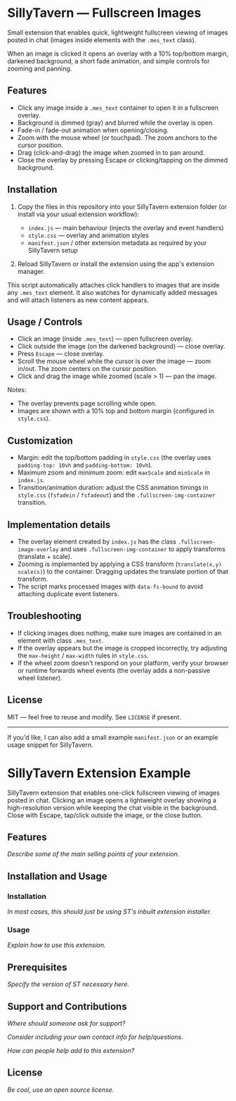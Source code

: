 # SillyTavern — Fullscreen Images

Small extension that enables quick, lightweight fullscreen viewing of images posted in chat (images inside elements with the `.mes_text` class).

When an image is clicked it opens an overlay with a 10% top/bottom margin, darkened background, a short fade animation, and simple controls for zooming and panning.

## Features

- Click any image inside a `.mes_text` container to open it in a fullscreen overlay.
- Background is dimmed (gray) and blurred while the overlay is open.
- Fade-in / fade-out animation when opening/closing.
- Zoom with the mouse wheel (or touchpad). The zoom anchors to the cursor position.
- Drag (click-and-drag) the image when zoomed in to pan around.
- Close the overlay by pressing Escape or clicking/tapping on the dimmed background.

## Installation

1. Copy the files in this repository into your SillyTavern extension folder (or install via your usual extension workflow):
	- `index.js` — main behaviour (injects the overlay and event handlers)
	- `style.css` — overlay and animation styles
	- `manifest.json` / other extension metadata as required by your SillyTavern setup

2. Reload SillyTavern or install the extension using the app's extension manager.

This script automatically attaches click handlers to images that are inside any `.mes_text` element. It also watches for dynamically added messages and will attach listeners as new content appears.

## Usage / Controls

- Click an image (inside `.mes_text`) — open fullscreen overlay.
- Click outside the image (on the darkened background) — close overlay.
- Press `Escape` — close overlay.
- Scroll the mouse wheel while the cursor is over the image — zoom in/out. The zoom centers on the cursor position.
- Click and drag the image while zoomed (scale > 1) — pan the image.

Notes:
- The overlay prevents page scrolling while open.
- Images are shown with a 10% top and bottom margin (configured in `style.css`).

## Customization

- Margin: edit the top/bottom padding in `style.css` (the overlay uses `padding-top: 10vh` and `padding-bottom: 10vh`).
- Maximum zoom and minimum zoom: edit `maxScale` and `minScale` in `index.js`.
- Transition/animation duration: adjust the CSS animation timings in `style.css` (`fsfadein` / `fsfadeout`) and the `.fullscreen-img-container` transition.

## Implementation details

- The overlay element created by `index.js` has the class `.fullscreen-image-overlay` and uses `.fullscreen-img-container` to apply transforms (translate + scale).
- Zooming is implemented by applying a CSS transform (`translate(x,y) scale(s)`) to the container. Dragging updates the translate portion of that transform.
- The script marks processed images with `data-fs-bound` to avoid attaching duplicate event listeners.

## Troubleshooting

- If clicking images does nothing, make sure images are contained in an element with class `.mes_text`.
- If the overlay appears but the image is cropped incorrectly, try adjusting the `max-height` / `max-width` rules in `style.css`.
- If the wheel zoom doesn't respond on your platform, verify your browser or runtime forwards wheel events (the overlay adds a non-passive wheel listener).

## License

MIT — feel free to reuse and modify. See `LICENSE` if present.

---

If you'd like, I can also add a small example `manifest.json` or an example usage snippet for SillyTavern.

# SillyTavern Extension Example

SillyTavern extension that enables one-click fullscreen viewing of images posted in chat. Clicking an image opens a lightweight overlay showing a high-resolution version while keeping the chat visible in the background. Close with Escape, tap/click outside the image, or the close button.

## Features

*Describe some of the main selling points of your extension.*

## Installation and Usage

### Installation

*In most cases, this should just be using ST's inbuilt extension installer.* 

### Usage

*Explain how to use this extension.*

## Prerequisites

*Specify the version of ST necessary here.*

## Support and Contributions

*Where should someone ask for support?*

*Consider including your own contact info for help/questions.*

*How can people help add to this extension?*

## License

*Be cool, use an open source license.*
